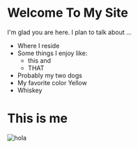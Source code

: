 # Welcome To My Site

I'm glad you are here. I plan to talk about ...

* Where I reside
* Some things I enjoy like:
  * this and
  * THAT
* Probably my two dogs
* My favorite color Yellow
* Whiskey
  
 # This is me
 
![hola](https://avatars1.githubusercontent.com/u/15252624?s=400&u=39b86c34487e10fbaa2970809448835e3a4b0842&v=4)
